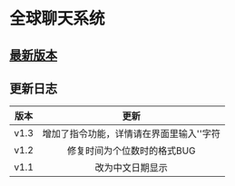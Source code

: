 # 全球聊天系统
## [最新版本](https://asdf123asdf123asdf123.github.io/world-chat/world%20chat%20v1.3.exe)
## 更新日志
| 版本 | 更新 |
| :-----------: | :-----------: |
| v1.3 | 增加了指令功能，详情请在界面里输入'\'字符 |
| v1.2 | 修复时间为个位数时的格式BUG |
| v1.1 | 改为中文日期显示 |
